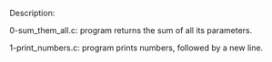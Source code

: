 Description:

0-sum_them_all.c: program returns the sum of all its parameters.

1-print_numbers.c: program prints numbers, followed by a new line.


